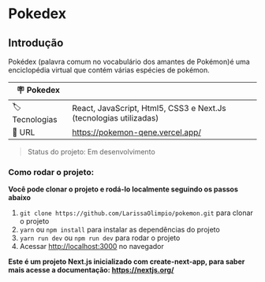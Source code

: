 # Pokedex

## Introdução

Pokédex (palavra comum no vocabulário dos amantes de Pokémon)é uma enciclopédia virtual que contém várias espécies de pokémon. 

| :placard: Pokedex |     |
| -------------  | --- |
|:label: Tecnologias | React, JavaScript, Html5, CSS3 e Next.Js (tecnologias utilizadas)|
| :rocket: URL         | https://pokemon-qene.vercel.app/

> Status do projeto: Em desenvolvimento


### Como rodar o projeto:

**Você pode clonar o projeto e rodá-lo localmente seguindo os passos abaixo**

1. `git clone https://github.com/LarissaOlimpio/pokemon.git` para clonar o projeto
2. `yarn` ou `npm install` para instalar as dependências do projeto
3. `yarn run dev` ou `npm run dev` para rodar o projeto
4. Acessar [http://localhost:3000](http://localhost:3000) no navegador


**Este é um projeto Next.js inicializado com create-next-app, para saber mais acesse a documentação: https://nextjs.org/**
